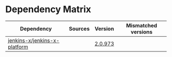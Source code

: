 # Dependency Matrix

Dependency | Sources | Version | Mismatched versions
---------- | ------- | ------- | -------------------
[jenkins-x/jenkins-x-platform](https://github.com/jenkins-x/jenkins-x-platform.git) |  | [2.0.973](https://github.com/jenkins-x/jenkins-x-platform/releases/tag/v2.0.973) | 
